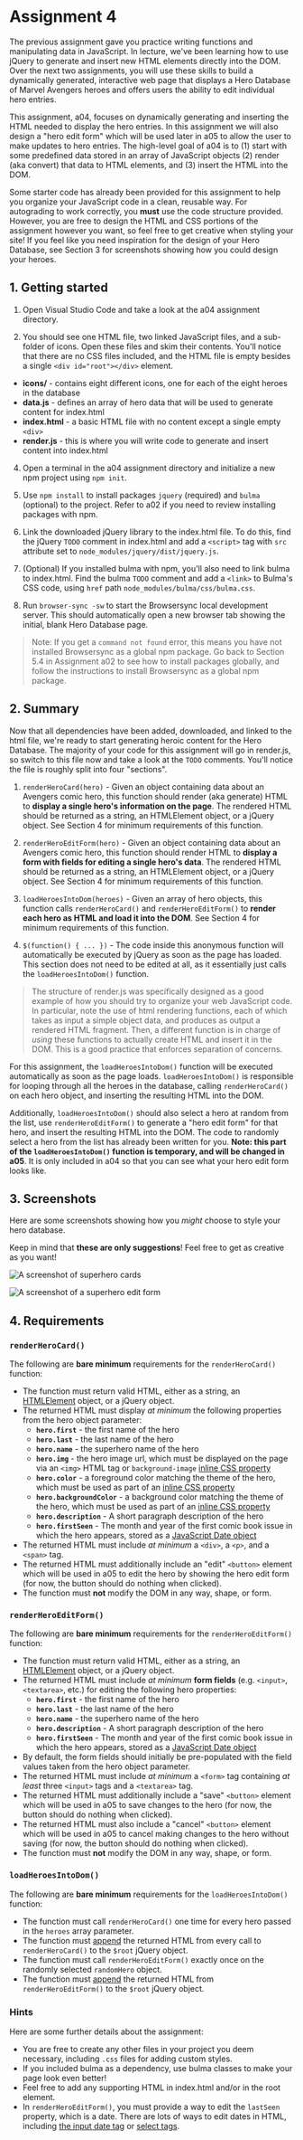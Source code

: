 
# Assignment 4

The previous assignment gave you practice writing functions and manipulating data in JavaScript. In lecture, we've been learning how to use jQuery to generate and insert new HTML elements directly into the DOM. Over the next two assignments, you will use these skills to build a dynamically generated, interactive web page that displays a Hero Database of Marvel Avengers heroes and offers users the ability to edit individual hero entries.

This assignment, a04, focuses on dynamically generating and inserting the HTML needed to display the hero entries. In this assignment we will also design a "hero edit form" which will be used later in a05 to allow the user to make updates to hero entries. The high-level goal of a04 is to (1) start with some predefined data stored in an array of JavaScript objects (2) render (aka convert) that data to HTML elements, and (3) insert the HTML into the DOM.

Some starter code has already been provided for this assignment to help you organize your JavaScript code in a clean, reusable way. For autograding to work correctly, you **must** use the code structure provided. However, you are free to design the HTML and CSS portions of the assignment however you want, so feel free to get creative when styling your site! If you feel like you need inspiration for the design of your Hero Database, see Section 3 for screenshots showing how you could design your heroes.


## 1. Getting started

1. Open Visual Studio Code and take a look at the a04 assignment directory.

2. You should see one HTML file, two linked JavaScript files, and a sub-folder of icons. Open these files and skim their contents. You'll notice that there are no CSS files included, and the HTML file is empty besides a single `<div id="root"></div>` element.

* **icons/** - contains eight different icons, one for each of the eight heroes in the database
*  **data.js** - defines an array of hero data that will be used to generate content for index.html
*  **index.html** - a basic HTML file with no content except a single empty `<div>`
*  **render.js** - this is where you will write code to generate and insert content into index.html

4. Open a terminal in the a04 assignment directory and initialize a new npm project using `npm init`.

5. Use `npm install` to install packages `jquery` (required) and `bulma` (optional) to the project. Refer to a02 if you need to review installing packages with npm.

6. Link the downloaded jQuery library to the index.html file. To do this, find the jQuery `TODO` comment in index.html and add a `<script>` tag with `src` attribute set to `node_modules/jquery/dist/jquery.js`. 

7. (Optional) If you installed bulma with npm, you'll also need to link bulma to index.html. Find the bulma `TODO` comment and add a `<link>` to Bulma's CSS code, using `href` path `node_modules/bulma/css/bulma.css`.

8. Run `browser-sync -sw` to start the Browsersync local development server. This should automatically open a new browser tab showing the initial, blank Hero Database page.

> Note: If you get a `command not found` error, this means you have not installed Browsersync as a global npm package. Go back to Section 5.4 in Assignment a02 to see how to install packages globally, and follow the instructions to install Browsersync as a global npm package.


## 2. Summary

Now that all dependencies have been added, downloaded, and linked to the html file, we're ready to start generating heroic content for the Hero Database. The majority of your code for this assignment will go in render.js, so switch to this file now and take a look at the `TODO` comments. You'll notice the file is roughly split into four "sections".

1. `renderHeroCard(hero)` - Given an object containing data about an Avengers comic hero, this function should render (aka generate) HTML to **display a single hero's information on the page**. The rendered HTML should be returned as a string, an HTMLElement object, or a jQuery object. See Section 4 for minimum requirements of this function.

2. `renderHeroEditForm(hero)` - Given an object containing data about an Avengers comic hero, this function should render HTML to **display a form with fields for editing a single hero's data**. The rendered HTML should be returned as a string, an HTMLElement object, or a jQuery object. See Section 4 for minimum requirements of this function.

3. `loadHeroesIntoDom(heroes)` - Given an array of hero objects, this function calls `renderHeroCard()` and `renderHeroEditForm()` to **render each hero as HTML and load it into the DOM**. See Section 4 for minimum requirements of this function.

4. `$(function() { ... })` - The code inside this anonymous function will automatically be executed by jQuery as soon as the page has loaded. This section does not need to be edited at all, as it essentially just calls the `loadHeroesIntoDom()` function.

> The structure of render.js was specifically designed as a good example of how you should try to organize your web JavaScript code. In particular, note the use of html rendering functions, each of which takes as input a simple object data, and produces as output a rendered HTML fragment. Then, a different function is in charge of *using* these functions to actually create HTML and insert it in the DOM. This is a good practice that enforces separation of concerns.

For this assignment, the `loadHeroesIntoDom()` function will be executed automatically as soon as the page loads. `loadHeroesIntoDom()` is responsible for looping through all the heroes in the database, calling `renderHeroCard()` on each hero object, and inserting the resulting HTML into the DOM.

Additionally, `loadHeroesIntoDom()` should also select a hero at random from the list, use `renderHeroEditForm()` to generate a "hero edit form" for that hero, and insert the resulting HTML into the DOM. The code to randomly select a hero from the list has already been written for you. **Note: this part of the `loadHeroesIntoDom()` function is temporary, and will be changed in a05**. It is only included in a04 so that you can see what your hero edit form looks like.


## 3. Screenshots

Here are some screenshots showing how you *might* choose to style your hero database.

Keep in mind that **these are only suggestions**! Feel free to get as creative as you want!

![A screenshot of superhero cards](https://raw.githubusercontent.com/cgburgess/comp426-md/master/assignments/resources/a04/screenshot-cards.png  "A screenshot of superhero cards")

![A screenshot of a superhero edit form](https://raw.githubusercontent.com/cgburgess/comp426-md/master/assignments/resources/a04/screenshot-edit.png  "A screenshot of a superhero edit form")


## 4. Requirements


### `renderHeroCard()`

The following are **bare minimum** requirements for the `renderHeroCard()` function:

* The function must return valid HTML, either as a string, an [HTMLElement](https://developer.mozilla.org/en-US/docs/Web/API/HTMLElement) object, or a jQuery object.
* The returned HTML must display *at minimum* the following properties from the hero object parameter:
	* **`hero.first`** - the first name of the hero
	* **`hero.last`** - the last name of the hero
	* **`hero.name`** - the superhero name of the hero
	* **`hero.img`** - the hero image url, which must be displayed on the page via an `<img>` HTML tag or `background-image` [inline CSS property](https://developer.mozilla.org/en-US/docs/Web/HTML/Global_attributes/style)
	* **`hero.color`** - a foreground color matching the theme of the hero, which must be used as part of an [inline CSS property](https://developer.mozilla.org/en-US/docs/Web/HTML/Global_attributes/style)
	* **`hero.backgroundColor`** - a background color matching the theme of the hero, which must be used as part of an [inline CSS property](https://developer.mozilla.org/en-US/docs/Web/HTML/Global_attributes/style)
	* **`hero.description`** - A short paragraph description of the hero
	* **`hero.firstSeen`** - The month and year of the first comic book issue in which the hero appears, stored as a [JavaScript Date object](https://developer.mozilla.org/en-US/docs/Web/JavaScript/Reference/Global_Objects/Date)
* The returned HTML must include *at minimum* a `<div>`, a `<p>`, and a `<span>` tag.
* The returned HTML must additionally include an "edit" `<button>` element which will be used in a05 to edit the hero by showing the hero edit form (for now, the button should do nothing when clicked).
* The function must **not** modify the DOM in any way, shape, or form.


### `renderHeroEditForm()`

The following are **bare minimum** requirements for the `renderHeroEditForm()` function:

* The function must return valid HTML, either as a string, an [HTMLElement](https://developer.mozilla.org/en-US/docs/Web/API/HTMLElement) object, or a jQuery object.
* The returned HTML must include *at minimum* **form fields** (e.g. `<input>`, `<textarea>`, etc.) for editing the following hero properties:
	* **`hero.first`** - the first name of the hero
	* **`hero.last`** - the last name of the hero
	* **`hero.name`** - the superhero name of the hero
	* **`hero.description`** - A short paragraph description of the hero
	* **`hero.firstSeen`** - The month and year of the first comic book issue in which the hero appears, stored as a [JavaScript Date object](https://developer.mozilla.org/en-US/docs/Web/JavaScript/Reference/Global_Objects/Date)
* By default, the form fields should initially be pre-populated with the field values taken from the hero object parameter.
* The returned HTML must include *at minimum* a `<form>` tag containing *at least* three `<input>` tags and a `<textarea>` tag.
* The returned HTML must additionally include a "save" `<button>` element which will be used in a05 to save changes to the hero (for now, the button should do nothing when clicked).
* The returned HTML must also include a "cancel" `<button>` element which will be used in a05 to cancel making changes to the hero without saving (for now, the button should do nothing when clicked).
* The function must **not** modify the DOM in any way, shape, or form.


### `loadHeroesIntoDom()`

The following are **bare minimum** requirements for the `loadHeroesIntoDom()` function:

* The function must call `renderHeroCard()` one time for every hero passed in the `heroes` array parameter.
* The function must [append](https://api.jquery.com/append/) the returned HTML from every call to `renderHeroCard()` to the `$root` jQuery object.
* The function must call `renderHeroEditForm()` exactly once on the randomly selected `randomHero` object.
* The function must [append](https://api.jquery.com/append/) the returned HTML from `renderHeroEditForm()` to the `$root` jQuery object.


### Hints

Here are some further details about the assignment:

* You are free to create any other files in your project you deem necessary, including `.css` files for adding custom styles.
* If you included bulma as a dependency, use bulma classes to make your page look even better!
* Feel free to add any supporting HTML in index.html and/or in the root element.
* In `renderHeroEditForm()`, you must provide a way to edit the `lastSeen` property, which is a date. There are lots of ways to edit dates in HTML, including [the input date tag](https://developer.mozilla.org/en-US/docs/Web/HTML/Element/input/date) or [select tags](https://developer.mozilla.org/en-US/docs/Web/HTML/Element/select).